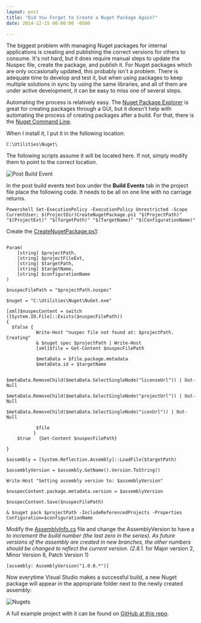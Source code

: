 ```yaml
---
layout: post
title: "Did You Forget to Create a Nuget Package Again?"
date: 2014-12-15 00:00:00 -0500

---
```


The biggest problem with managing Nuget packages for internal applications is creating and publishing the correct versions for others to consume.  It's not hard, but it does require manual steps to update the Nuspec file, create the package, and publish it.  For Nuget packages which are only occasionally updated, this probably isn't a problem.  There is adequate time to develop and test it, but when using packages to keep multiple solutions in sync by using the same libraries, and all of them are under active development, it can be easy to miss one of several steps.

Automating the process is relatively easy.  The <a href="http://npe.codeplex.com/" title="Nuget Package Explorer" target="_blank">Nuget Package Explorer</a> is great for creating packages through a GUI, but it doesn't help with automating the process of creating packages after a build.  For that, there is the <a href="https://nuget.codeplex.com/releases/view/58939" title="Nuget Command Line" target="_blank">Nuget Command Line</a>.

When I install it, I put it in the following location: 
```
C:\Utilities\Nuget\
```
  The following scripts assume it will be located here.  If not, simply modify them to point to the correct location. 

<img src="https://raw.githubusercontent.com/kemiller2002/StructuredSight/master/AutomaticallyCreateNuget/PostBuildEvent.png" alt="Post Build Event" />

In the post build events text box under the **Build Events** tab in the project file place the following code.  It needs to be all on one line with no carriage returns.  


```
Powershell Set-ExecutionPolicy -ExecutionPolicy Unrestricted -Scope CurrentUser; $(ProjectDir)CreateNugetPackage.ps1 "$(ProjectPath)" "$(ProjectExt)" "$(TargetPath)" "$(TargetName)" "$(ConfigurationName)"
```
  

Create the <a href="https://github.com/kemiller2002/StructuredSight/blob/master/AutomaticallyCreateNuget/CreateNugetExample/CreateNugetPackage.ps1" title="Create Nuget" target="_blank">CreateNugetPackage.ps1</a>:


```

Param(
    [string] $projectPath,
    [string] $projectFileExt,
    [string] $targetPath,
    [string] $targetName,
    [string] $configurationName
)

$nuspecFilePath = "$projectPath.nuspec"

$nuget = "C:\Utilities\Nuget\NuGet.exe"

[xml]$nuspecContent = switch ([System.IO.File]::Exists($nuspecFilePath)) 
{
  $false { 
           Write-Host "nuspec file not found at: $projectPath. Creating"
           & $nuget spec $projectPath | Write-Host 
           [xml]$file = Get-Content $nuspecFilePath

           $metaData = $file.package.metadata 
           $metaData.id = $targetName
              
           $metaData.RemoveChild($metaData.SelectSingleNode("licenseUrl")) | Out-Null
           $metaData.RemoveChild($metaData.SelectSingleNode("projectUrl")) | Out-Null 
           $metaData.RemoveChild($metaData.SelectSingleNode("iconUrl")) | Out-Null 

           $file
          }
    $true   {Get-Content $nuspecFilePath}
    
}

$assembly = [System.Reflection.Assembly]::LoadFile($targetPath)

$assemblyVersion = $assembly.GetName().Version.ToString()

Write-Host "Setting assembly version to: $assemblyVersion"

$nuspecContent.package.metadata.version = $assemblyVersion

$nuspecContent.Save($nuspecFilePath)

& $nuget pack $projectPath -IncludeReferencedProjects -Properties Configuration=$configurationName

```
 

Modify the <a href="http://msdn.microsoft.com/en-us/library/microsoft.visualbasic.applicationservices.assemblyinfo%28v=vs.110%29.aspx" title="Assembly Info" target="_blank">AssemblyInfo.cs</a> file and change the AssemblyVersion to have a <strong>*</strong> to increment the build number (the last zero in the series).  As future versions of the assembly are created in new branches, the other numbers should be changed to reflect the current version.  (2.8.1.* for Major version 2, Minor Version 8, Patch Version 1)

```
[assembly: AssemblyVersion("1.0.0.*")]
```


Now everytime Visual Studio makes a successful build, a new Nuget package will appear in the appropriate folder next to the newly created assembly: 

<img src="https://raw.githubusercontent.com/kemiller2002/StructuredSight/master/AutomaticallyCreateNuget/ShowSnagItFiles.png" alt="Nugets" />

A full example project with it can be found on <a href="https://github.com/kemiller2002/StructuredSight/tree/master/AutomaticallyCreateNuget" title="example" target="_blank">GitHub at this repo</a>.

